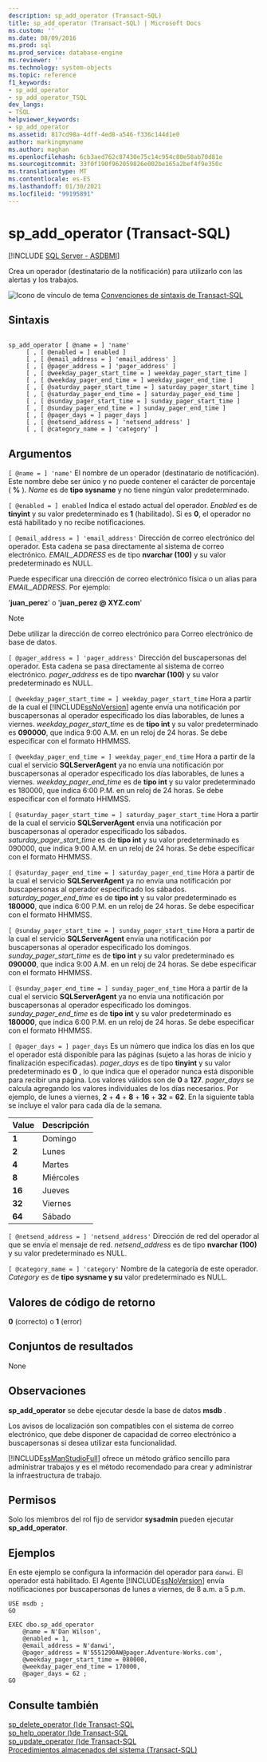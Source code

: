 ```yaml
---
description: sp_add_operator (Transact-SQL)
title: sp_add_operator (Transact-SQL) | Microsoft Docs
ms.custom: ''
ms.date: 08/09/2016
ms.prod: sql
ms.prod_service: database-engine
ms.reviewer: ''
ms.technology: system-objects
ms.topic: reference
f1_keywords:
- sp_add_operator
- sp_add_operator_TSQL
dev_langs:
- TSQL
helpviewer_keywords:
- sp_add_operator
ms.assetid: 817cd98a-4dff-4ed8-a546-f336c144d1e0
author: markingmyname
ms.author: maghan
ms.openlocfilehash: 6cb3aed762c87430e75c14c954c80e58ab70d81e
ms.sourcegitcommit: 33f0f190f962059826e002be165a2bef4f9e350c
ms.translationtype: MT
ms.contentlocale: es-ES
ms.lasthandoff: 01/30/2021
ms.locfileid: "99195891"
---
```

# <a name="sp_add_operator-transact-sql"></a>sp_add_operator (Transact-SQL)
[!INCLUDE [SQL Server - ASDBMI](../../includes/applies-to-version/sql-asdbmi.md)]

  Crea un operador (destinatario de la notificación) para utilizarlo con las alertas y los trabajos.  
  
 
 ![Icono de vínculo de tema](../../database-engine/configure-windows/media/topic-link.gif "Icono de vínculo de tema") [Convenciones de sintaxis de Transact-SQL](../../t-sql/language-elements/transact-sql-syntax-conventions-transact-sql.md)  
  
## <a name="syntax"></a>Sintaxis  
  
```  
  
sp_add_operator [ @name = ] 'name'   
     [ , [ @enabled = ] enabled ]   
     [ , [ @email_address = ] 'email_address' ]   
     [ , [ @pager_address = ] 'pager_address' ]   
     [ , [ @weekday_pager_start_time = ] weekday_pager_start_time ]   
     [ , [ @weekday_pager_end_time = ] weekday_pager_end_time ]   
     [ , [ @saturday_pager_start_time = ] saturday_pager_start_time ]   
     [ , [ @saturday_pager_end_time = ] saturday_pager_end_time ]   
     [ , [ @sunday_pager_start_time = ] sunday_pager_start_time ]   
     [ , [ @sunday_pager_end_time = ] sunday_pager_end_time ]   
     [ , [ @pager_days = ] pager_days ]   
     [ , [ @netsend_address = ] 'netsend_address' ]   
     [ , [ @category_name = ] 'category' ]   
```  
  
## <a name="arguments"></a>Argumentos  
`[ @name = ] 'name'` El nombre de un operador (destinatario de notificación). Este nombre debe ser único y no puede contener el carácter de porcentaje ( **%** ). *Name* es de **tipo sysname** y no tiene ningún valor predeterminado.  
  
`[ @enabled = ] enabled` Indica el estado actual del operador. *Enabled* es de **tinyint** y su valor predeterminado es **1** (habilitado). Si es **0**, el operador no está habilitado y no recibe notificaciones.  
  
`[ @email_address = ] 'email_address'` Dirección de correo electrónico del operador. Esta cadena se pasa directamente al sistema de correo electrónico. *EMAIL_ADDRESS* es de tipo **nvarchar (100)** y su valor predeterminado es NULL.  
  
 Puede especificar una dirección de correo electrónico física o un alias para *EMAIL_ADDRESS*. Por ejemplo:  
  
 '**juan_perez**' o '**juan_perez \@ XYZ.com**'  
  
> [!NOTE]  
>  Debe utilizar la dirección de correo electrónico para Correo electrónico de base de datos.  
  
`[ @pager_address = ] 'pager_address'` Dirección del buscapersonas del operador. Esta cadena se pasa directamente al sistema de correo electrónico. *pager_address* es de tipo **nvarchar (100)** y su valor predeterminado es NULL.  
  
`[ @weekday_pager_start_time = ] weekday_pager_start_time` Hora a partir de la cual el [!INCLUDE[ssNoVersion](../../includes/ssnoversion-md.md)] agente envía una notificación por buscapersonas al operador especificado los días laborables, de lunes a viernes. *weekday_pager_start_time* es de **tipo int** y su valor predeterminado es **090000**, que indica 9:00 A.M. en un reloj de 24 horas. Se debe especificar con el formato HHMMSS.  
  
`[ @weekday_pager_end_time = ] weekday_pager_end_time` Hora a partir de la cual el servicio **SQLServerAgent** ya no envía una notificación por buscapersonas al operador especificado los días laborables, de lunes a viernes. *weekday_pager_end_time* es de **tipo int** y su valor predeterminado es 180000, que indica 6:00 P.M. en un reloj de 24 horas. Se debe especificar con el formato HHMMSS.  
  
`[ @saturday_pager_start_time = ] saturday_pager_start_time` Hora a partir de la cual el servicio **SQLServerAgent** envía una notificación por buscapersonas al operador especificado los sábados. *saturday_pager_start_time* es de **tipo int** y su valor predeterminado es 090000, que indica 9:00 A.M. en un reloj de 24 horas. Se debe especificar con el formato HHMMSS.  
  
`[ @saturday_pager_end_time = ] saturday_pager_end_time` Hora a partir de la cual el servicio **SQLServerAgent** ya no envía una notificación por buscapersonas al operador especificado los sábados. *saturday_pager_end_time* es de **tipo int** y su valor predeterminado es **180000**, que indica 6:00 P.M. en un reloj de 24 horas. Se debe especificar con el formato HHMMSS.  
  
`[ @sunday_pager_start_time = ] sunday_pager_start_time` Hora a partir de la cual el servicio **SQLServerAgent** envía una notificación por buscapersonas al operador especificado los domingos. *sunday_pager_start_time* es de **tipo int** y su valor predeterminado es **090000**, que indica 9:00 A.M. en un reloj de 24 horas. Se debe especificar con el formato HHMMSS.  
  
`[ @sunday_pager_end_time = ] sunday_pager_end_time` Hora a partir de la cual el servicio **SQLServerAgent** ya no envía una notificación por buscapersonas al operador especificado los domingos. *sunday_pager_end_time* es de **tipo int** y su valor predeterminado es **180000**, que indica 6:00 P.M. en un reloj de 24 horas. Se debe especificar con el formato HHMMSS.  
  
`[ @pager_days = ] pager_days` Es un número que indica los días en los que el operador está disponible para las páginas (sujeto a las horas de inicio y finalización especificadas). *pager_days* es de tipo **tinyint** y su valor predeterminado es **0** , lo que indica que el operador nunca está disponible para recibir una página. Los valores válidos son de **0** a **127**. *pager_days* se calcula agregando los valores individuales de los días necesarios. Por ejemplo, de lunes a viernes, **2** + **4** + **8** + **16** + **32**  =  **62**. En la siguiente tabla se incluye el valor para cada día de la semana.  
  
|Value|Descripción|  
|-----------|-----------------|  
|**1**|Domingo|  
|**2**|Lunes|  
|**4**|Martes|  
|**8**|Miércoles|  
|**16**|Jueves|  
|**32**|Viernes|  
|**64**|Sábado|  
  
`[ @netsend_address = ] 'netsend_address'` Dirección de red del operador al que se envía el mensaje de red. *netsend_address* es de tipo **nvarchar (100)** y su valor predeterminado es NULL.  
  
`[ @category_name = ] 'category'` Nombre de la categoría de este operador. *Category* es de **tipo sysname y su** valor predeterminado es NULL.  
  
## <a name="return-code-values"></a>Valores de código de retorno  
 **0** (correcto) o **1** (error)  
  
## <a name="result-sets"></a>Conjuntos de resultados  
 None  
  
## <a name="remarks"></a>Observaciones  
 **sp_add_operator** se debe ejecutar desde la base de datos **msdb** .  
  
 Los avisos de localización son compatibles con el sistema de correo electrónico, que debe disponer de capacidad de correo electrónico a buscapersonas si desea utilizar esta funcionalidad.  
  
 [!INCLUDE[ssManStudioFull](../../includes/ssmanstudiofull-md.md)] ofrece un método gráfico sencillo para administrar trabajos y es el método recomendado para crear y administrar la infraestructura de trabajo.  
  
## <a name="permissions"></a>Permisos  
 Solo los miembros del rol fijo de servidor **sysadmin** pueden ejecutar **sp_add_operator**.  
  
## <a name="examples"></a>Ejemplos  
 En este ejemplo se configura la información del operador para `danwi`. El operador está habilitado. El Agente [!INCLUDE[ssNoVersion](../../includes/ssnoversion-md.md)] envía notificaciones por buscapersonas de lunes a viernes, de 8 a.m. a 5 p.m.  
  
```  
USE msdb ;  
GO  
  
EXEC dbo.sp_add_operator  
    @name = N'Dan Wilson',  
    @enabled = 1,  
    @email_address = N'danwi',  
    @pager_address = N'5551290AW@pager.Adventure-Works.com',  
    @weekday_pager_start_time = 080000,  
    @weekday_pager_end_time = 170000,  
    @pager_days = 62 ;  
GO  
```  
  
## <a name="see-also"></a>Consulte también  
 [sp_delete_operator &#40;&#41;de Transact-SQL ](../../relational-databases/system-stored-procedures/sp-delete-operator-transact-sql.md)   
 [sp_help_operator &#40;&#41;de Transact-SQL ](../../relational-databases/system-stored-procedures/sp-help-operator-transact-sql.md)   
 [sp_update_operator &#40;&#41;de Transact-SQL ](../../relational-databases/system-stored-procedures/sp-update-operator-transact-sql.md)   
 [Procedimientos almacenados del sistema &#40;Transact-SQL&#41;](../../relational-databases/system-stored-procedures/system-stored-procedures-transact-sql.md)  
  
  
